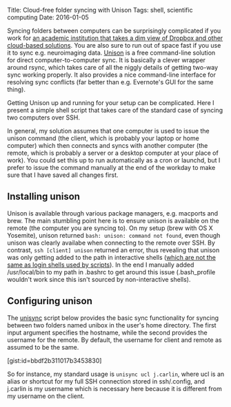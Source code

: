 Title: Cloud-free folder syncing with Unison
Tags: shell, scientific computing
Date: 2016-01-05

Syncing folders between computers can be surprisingly complicated if you
work for [an academic institution that takes a dim view of Dropbox and
other cloud-based solutions](http://www.mrc.ac.uk). You are also sure to
run out of space fast if you use it to sync e.g. neuroimaging data.
[Unison](https://www.cis.upenn.edu/~bcpierce/unison) is a free command-line
solution for direct computer-to-computer sync. It is basically a clever
wrapper around rsync, which takes care of all the niggly details of getting
two-way sync working properly. It also provides a nice command-line
interface for resolving sync conflicts (far better than e.g. Evernote's GUI
for the same thing).

Getting Unison up and running for your setup can be complicated. Here I
present a simple shell script that takes care of the standard case of
syncing two computers over SSH.

In general, my solution assumes that one computer is used to issue the
unison command (the client, which is probably your laptop or home computer)
which then connects and syncs with another computer (the remote, which is
probably a server or a desktop computer at your place of work). You could
set this up to run automatically as a cron or launchd, but I prefer to
issue the command manually at the end of the workday to make sure that I
have saved all changes first.

## Installing unison
Unison is available through various package managers, e.g. macports and
brew. The main stumbling point here is to ensure unison is available on the
remote (the computer you are syncing to). On my setup (brew with OS X
Yosemite), unison returned `bash: unison:
command not found`, even though unison was clearly availabe when connecting
to the remote over SSH. By contrast, `ssh [client] unison` returned an
error, thus revealing that unison was only getting
added to the path in interactive shells ([which are not the same as login
shells used by scripts](http://unix.stackexchange.com/questions/79723/why-do-ssh-host-echo-path-and-printing-the-path-after-sshing-into-the-machi)). In the end I manually added
/usr/local/bin to my path in .bashrc to get around this issue
(.bash_profile wouldn't work since this isn't sourced by non-interactive
shells).

## Configuring unison
The [unisync](https://gist.github.com/jooh/bbdf2b311017b3453830) script
below provides the basic sync functionality for syncing between two folders
named unibox in the user's home directory. The first input argument
specifies the hostname, while the second provides the username for the
remote. By default, the username for client and remote as assumed to be the
same.

[gist:id=bbdf2b311017b3453830]

So for instance, my standard usage is `unisync ucl j.carlin`, where ucl is
an alias or shortcut for my full SSH connection stored in ssh/.config, and
j.carlin is my username which is necessary here because it is different
from my username on the client.

